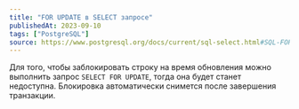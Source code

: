 ```yaml
---
title: "FOR UPDATE в SELECT запросе"
publishedAt: 2023-09-10
tags: ["PostgreSQL"]
source: https://www.postgresql.org/docs/current/sql-select.html#SQL-FOR-UPDATE-SHARE
---
```


Для того, чтобы заблокировать строку на время обновления можно выполнить запрос `SELECT FOR UPDATE`, тогда она будет станет недоступна. Блокировка автоматически снимется после завершения транзакции.